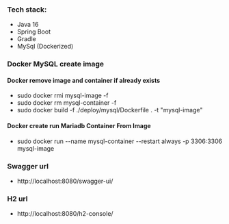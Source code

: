 ### Tech stack:
* Java 16 
* Spring Boot
* Gradle
* MySql (Dockerized)

### Docker MySQL create image
#### Docker remove image and container if already exists
* sudo docker rmi mysql-image -f
* sudo docker rm mysql-container -f
* sudo docker build -f ./deploy/mysql/Dockerfile . -t "mysql-image"
#### Docker create run Mariadb Container From Image
* sudo docker run --name mysql-container --restart always -p 3306:3306 mysql-image

### Swagger url
* http://localhost:8080/swagger-ui/

### H2 url
* http://localhost:8080/h2-console/